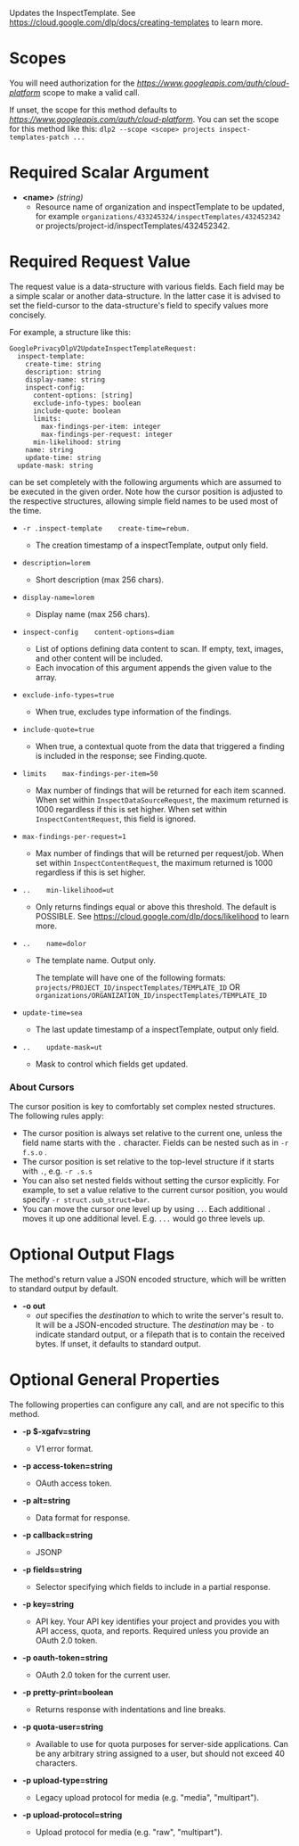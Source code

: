 Updates the InspectTemplate.
See https://cloud.google.com/dlp/docs/creating-templates to learn more.
# Scopes

You will need authorization for the *https://www.googleapis.com/auth/cloud-platform* scope to make a valid call.

If unset, the scope for this method defaults to *https://www.googleapis.com/auth/cloud-platform*.
You can set the scope for this method like this: `dlp2 --scope <scope> projects inspect-templates-patch ...`
# Required Scalar Argument
* **&lt;name&gt;** *(string)*
    - Resource name of organization and inspectTemplate to be updated, for
        example `organizations/433245324/inspectTemplates/432452342` or
        projects/project-id/inspectTemplates/432452342.
# Required Request Value

The request value is a data-structure with various fields. Each field may be a simple scalar or another data-structure.
In the latter case it is advised to set the field-cursor to the data-structure's field to specify values more concisely.

For example, a structure like this:
```
GooglePrivacyDlpV2UpdateInspectTemplateRequest:
  inspect-template:
    create-time: string
    description: string
    display-name: string
    inspect-config:
      content-options: [string]
      exclude-info-types: boolean
      include-quote: boolean
      limits:
        max-findings-per-item: integer
        max-findings-per-request: integer
      min-likelihood: string
    name: string
    update-time: string
  update-mask: string

```

can be set completely with the following arguments which are assumed to be executed in the given order. Note how the cursor position is adjusted to the respective structures, allowing simple field names to be used most of the time.

* `-r .inspect-template    create-time=rebum.`
    - The creation timestamp of a inspectTemplate, output only field.
* `description=lorem`
    - Short description (max 256 chars).
* `display-name=lorem`
    - Display name (max 256 chars).
* `inspect-config    content-options=diam`
    - List of options defining data content to scan.
        If empty, text, images, and other content will be included.
    - Each invocation of this argument appends the given value to the array.
* `exclude-info-types=true`
    - When true, excludes type information of the findings.
* `include-quote=true`
    - When true, a contextual quote from the data that triggered a finding is
        included in the response; see Finding.quote.
* `limits    max-findings-per-item=50`
    - Max number of findings that will be returned for each item scanned.
        When set within `InspectDataSourceRequest`,
        the maximum returned is 1000 regardless if this is set higher.
        When set within `InspectContentRequest`, this field is ignored.
* `max-findings-per-request=1`
    - Max number of findings that will be returned per request/job.
        When set within `InspectContentRequest`, the maximum returned is 1000
        regardless if this is set higher.

* `..    min-likelihood=ut`
    - Only returns findings equal or above this threshold. The default is
        POSSIBLE.
        See https://cloud.google.com/dlp/docs/likelihood to learn more.

* `..    name=dolor`
    - The template name. Output only.
        
        The template will have one of the following formats:
        `projects/PROJECT_ID/inspectTemplates/TEMPLATE_ID` OR
        `organizations/ORGANIZATION_ID/inspectTemplates/TEMPLATE_ID`
* `update-time=sea`
    - The last update timestamp of a inspectTemplate, output only field.

* `..    update-mask=ut`
    - Mask to control which fields get updated.


### About Cursors

The cursor position is key to comfortably set complex nested structures. The following rules apply:

* The cursor position is always set relative to the current one, unless the field name starts with the `.` character. Fields can be nested such as in `-r f.s.o` .
* The cursor position is set relative to the top-level structure if it starts with `.`, e.g. `-r .s.s`
* You can also set nested fields without setting the cursor explicitly. For example, to set a value relative to the current cursor position, you would specify `-r struct.sub_struct=bar`.
* You can move the cursor one level up by using `..`. Each additional `.` moves it up one additional level. E.g. `...` would go three levels up.


# Optional Output Flags

The method's return value a JSON encoded structure, which will be written to standard output by default.

* **-o out**
    - *out* specifies the *destination* to which to write the server's result to.
      It will be a JSON-encoded structure.
      The *destination* may be `-` to indicate standard output, or a filepath that is to contain the received bytes.
      If unset, it defaults to standard output.
# Optional General Properties

The following properties can configure any call, and are not specific to this method.

* **-p $-xgafv=string**
    - V1 error format.

* **-p access-token=string**
    - OAuth access token.

* **-p alt=string**
    - Data format for response.

* **-p callback=string**
    - JSONP

* **-p fields=string**
    - Selector specifying which fields to include in a partial response.

* **-p key=string**
    - API key. Your API key identifies your project and provides you with API access, quota, and reports. Required unless you provide an OAuth 2.0 token.

* **-p oauth-token=string**
    - OAuth 2.0 token for the current user.

* **-p pretty-print=boolean**
    - Returns response with indentations and line breaks.

* **-p quota-user=string**
    - Available to use for quota purposes for server-side applications. Can be any arbitrary string assigned to a user, but should not exceed 40 characters.

* **-p upload-type=string**
    - Legacy upload protocol for media (e.g. &#34;media&#34;, &#34;multipart&#34;).

* **-p upload-protocol=string**
    - Upload protocol for media (e.g. &#34;raw&#34;, &#34;multipart&#34;).
